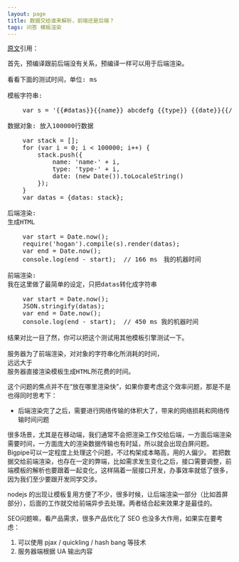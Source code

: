 ```yaml
---
layout: page
title: 数据交给谁来解析，前端还是后端？
tags: 问答 模板渲染
---
```

[原文](https://cnodejs.org/topic/5476b1cc65e5a201268b9220#5477dc1c65e5a201268b929f)引用：
<pre>
首先，预编译跟前后端没有关系，预编译一样可以用于后端渲染。

看看下面的测试时间，单位: ms

模板字符串:

    var s = '{{#datas}}{{name}} abcdefg {{type}} {{date}}{{/datas}}';
    
数据对象: 放入100000行数据

    var stack = [];
    for (var i = 0; i < 100000; i++) {
        stack.push({
            name: 'name-' + i,
            type: 'type-' + i,
            date: (new Date()).toLocaleString()
        });
    }
    var datas = {datas: stack};
    
后端渲染:
生成HTML

    var start = Date.now();
    require('hogan').compile(s).render(datas);
    var end = Date.now();
    console.log(end - start);  // 166 ms　我的机器时间
    
前端渲染:
我在这里做了最简单的设定，只把datas转化成字符串

    var start = Date.now();
    JSON.stringify(datas);
    var end = Date.now();
    console.log(end - start);  // 450 ms 我的机器时间
    
结果对比一目了然，你可以把这个测试用其他模板引擎测试一下。

服务器为了前端渲染，对对象的字符串化所消耗的时间，
远远大于　
服务器直接渲染模板生成HTML所花费的时间。
</pre>

这个问题的焦点并不在“放在哪里渲染快”，如果你要考虑这个效率问题，那是不是也得同时思考下：

- 后端渲染完了之后，需要进行网络传输的体积大了，带来的网络损耗和网络传输时间问题

很多场景，尤其是在移动端，我们通常不会把渲染工作交给后端，一方面后端渲染需要时间，一方面庞大的渲染数据传输也有时延，所以就会出现白屏问题。Bigpipe可以一定程度上处理这个问题，不过构架成本略高，用的人偏少。
若把数据交给前端渲染，也存在一定的弊端，比如需求发生变化之后，接口需要调整，前端模板的解析也要跟着一起变化，这样隔着一层接口开发，办事效率就低了很多，因为我们至少要跟开发同学交涉。

nodejs 的出现让模板复用方便了不少，很多时候，让后端渲染一部分（比如首屏部分），后面的工作就交给前端异步去处理。两者结合起来效果才是最佳的。

SEO问题嘛，看产品需求，很多产品优化了 SEO 也没多大作用，如果实在要考虑：

1. 可以使用 pjax / quickling / hash bang 等技术
2. 服务器端根据 UA 输出内容
